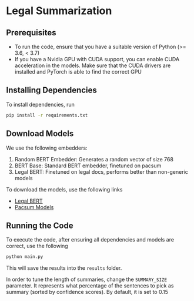 # Legal Summarization

## Prerequisites

- To run the code, ensure that you have a suitable version of Python (>= 3.6, < 3.7)
- If you have a Nvidia GPU with CUDA support, you can enable CUDA acceleration in the models. Make sure that the CUDA drivers are installed and PyTorch is able to find the correct GPU

## Installing Dependencies

To install dependencies, run

```bash
pip install -r requirements.txt
```

## Download Models

We use the following embedders:

1. Random BERT Embedder: Generates a random vector of size 768
2. BERT Base: Standard BERT embedder, finetuned on pacsum
3. Legal BERT: Finetuned on legal docs, performs better than non-generic models

To download the models, use the following links

- [Legal BERT](https://huggingface.co/nlpaueb/legal-bert-base-uncased/tree/main)
- [Pacsum Models]([https://drive.google.com/file/d/1wbMlLmnbD_0j7Qs8YY8cSCh935WKKdsP/view)

## Running the Code

To execute the code, after ensuring all dependencies and models are correct, use the following

```bash
python main.py
```

This will save the results into the `results` folder.

In order to tune the length of summaries, change the `SUMMARY_SIZE` parameter. It represents what percentage of the sentences to pick as summary (sorted by confidence scores). By default, it is set to 0.15
